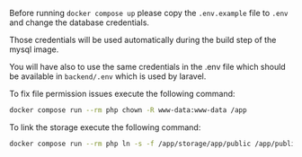 Before running `docker compose up` please copy the `.env.example` file to `.env` and change the database credentials.

Those credentials will be used automatically during the build step of the mysql image.

You will have also to use the same credentials in the .env file which should be available in `backend/.env` which is used by laravel.

To fix file permission issues execute the following command:

```bash
docker compose run --rm php chown -R www-data:www-data /app
```

To link the storage execute the following command:

```bash
docker compose run --rm php ln -s -f /app/storage/app/public /app/public/storage
```
